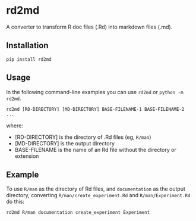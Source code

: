 # rd2md

A converter to transform R doc files (.Rd) into markdown files (.md).

## Installation

```shell
pip install rd2md
```

## Usage

In the following command-line examples you can use `rd2md` or `python -m rd2md`.

```shell
rd2md [RD-DIRECTORY] [MD-DIRECTORY] BASE-FILENAME-1 BASE-FILENAME-2 ...
```

where:

* [RD-DIRECTORY] is the directory of .Rd files (eg, `R/man`)
* [MD-DIRECTORY] is the output directory
* BASE-FILENAME is the name of an Rd file without the directory or extension

## Example

To use `R/man` as the directory of Rd files, and `documentation` as
the output directory, converting `R/man/create_experiment.Rd` and
`R/man/Experiment.Rd` do this:

```shell
rd2md R/man documentation create_experiment Experiment
```
